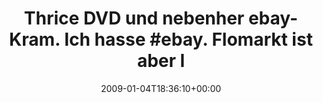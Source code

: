 ---
retweeted: false
source: <a href="http://twitter.com" rel="nofollow">Twitter Web Client</a>
entities:
  hashtags:
  - text: ebay
    indices:
    - '45'
    - '50'
  symbols: []
  user_mentions: []
  urls: []
display_text_range:
- '0'
- '135'
favorite_count: '0'
id_str: '1095516053'
truncated: false
retweet_count: '0'
id: '1095516053'
created_at: Sun Jan 04 18:36:10 +0000 2009
favorited: false
full_text: 'Thrice DVD und nebenher ebay-Kram. Ich hasse #ebay. Flomarkt ist aber
  leider nich so technik-affin. Wo bekommt man sonst sein P990 los?'
lang: de
tags:
- ebay
- pesos/twitter
date: '2009-01-04T18:36:10+00:00'
src: https://twitter.com/bascht/status/1095516053
original_url: https://twitter.com/bascht/status/1095516053
type: twitter_tweet
text: 'Thrice DVD und nebenher ebay-Kram. Ich hasse #ebay. Flomarkt ist aber leider
  nich so technik-affin. Wo bekommt man sonst sein P990 los?'
title: 'Thrice DVD und nebenher ebay-Kram. Ich hasse #ebay. Flomarkt ist aber l'

---